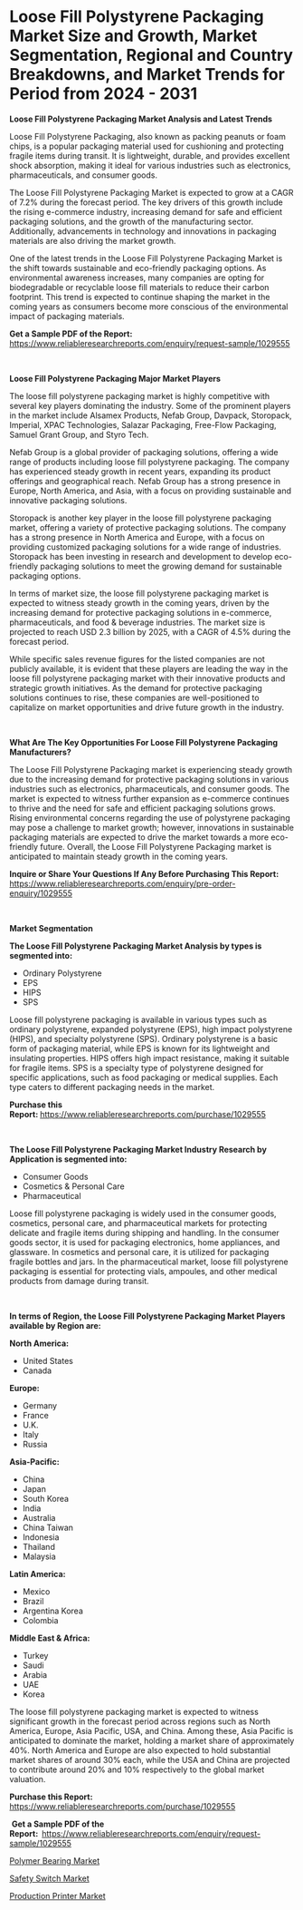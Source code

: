 <p><h1>Loose Fill Polystyrene Packaging Market Size and Growth, Market Segmentation, Regional and Country Breakdowns, and Market Trends for Period from 2024 -  2031</h1></p><p><strong>Loose Fill Polystyrene Packaging Market Analysis and Latest Trends</strong></p>
<p><p>Loose Fill Polystyrene Packaging, also known as packing peanuts or foam chips, is a popular packaging material used for cushioning and protecting fragile items during transit. It is lightweight, durable, and provides excellent shock absorption, making it ideal for various industries such as electronics, pharmaceuticals, and consumer goods.</p><p>The Loose Fill Polystyrene Packaging Market is expected to grow at a CAGR of 7.2% during the forecast period. The key drivers of this growth include the rising e-commerce industry, increasing demand for safe and efficient packaging solutions, and the growth of the manufacturing sector. Additionally, advancements in technology and innovations in packaging materials are also driving the market growth.</p><p>One of the latest trends in the Loose Fill Polystyrene Packaging Market is the shift towards sustainable and eco-friendly packaging options. As environmental awareness increases, many companies are opting for biodegradable or recyclable loose fill materials to reduce their carbon footprint. This trend is expected to continue shaping the market in the coming years as consumers become more conscious of the environmental impact of packaging materials.</p></p>
<p><strong>Get a Sample PDF of the Report:&nbsp;</strong> <a href="https://www.reliableresearchreports.com/enquiry/request-sample/1029555">https://www.reliableresearchreports.com/enquiry/request-sample/1029555</a></p>
<p>&nbsp;</p>
<p><strong>Loose Fill Polystyrene Packaging Major Market Players</strong></p>
<p><p>The loose fill polystyrene packaging market is highly competitive with several key players dominating the industry. Some of the prominent players in the market include Alsamex Products, Nefab Group, Davpack, Storopack, Imperial, XPAC Technologies, Salazar Packaging, Free-Flow Packaging, Samuel Grant Group, and Styro Tech.</p><p>Nefab Group is a global provider of packaging solutions, offering a wide range of products including loose fill polystyrene packaging. The company has experienced steady growth in recent years, expanding its product offerings and geographical reach. Nefab Group has a strong presence in Europe, North America, and Asia, with a focus on providing sustainable and innovative packaging solutions.</p><p>Storopack is another key player in the loose fill polystyrene packaging market, offering a variety of protective packaging solutions. The company has a strong presence in North America and Europe, with a focus on providing customized packaging solutions for a wide range of industries. Storopack has been investing in research and development to develop eco-friendly packaging solutions to meet the growing demand for sustainable packaging options.</p><p>In terms of market size, the loose fill polystyrene packaging market is expected to witness steady growth in the coming years, driven by the increasing demand for protective packaging solutions in e-commerce, pharmaceuticals, and food & beverage industries. The market size is projected to reach USD 2.3 billion by 2025, with a CAGR of 4.5% during the forecast period.</p><p>While specific sales revenue figures for the listed companies are not publicly available, it is evident that these players are leading the way in the loose fill polystyrene packaging market with their innovative products and strategic growth initiatives. As the demand for protective packaging solutions continues to rise, these companies are well-positioned to capitalize on market opportunities and drive future growth in the industry.</p></p>
<p>&nbsp;</p>
<p><strong>What Are The Key Opportunities For Loose Fill Polystyrene Packaging Manufacturers?</strong></p>
<p><p>The Loose Fill Polystyrene Packaging market is experiencing steady growth due to the increasing demand for protective packaging solutions in various industries such as electronics, pharmaceuticals, and consumer goods. The market is expected to witness further expansion as e-commerce continues to thrive and the need for safe and efficient packaging solutions grows. Rising environmental concerns regarding the use of polystyrene packaging may pose a challenge to market growth; however, innovations in sustainable packaging materials are expected to drive the market towards a more eco-friendly future. Overall, the Loose Fill Polystyrene Packaging market is anticipated to maintain steady growth in the coming years.</p></p>
<p><strong>Inquire or Share Your Questions If Any Before Purchasing This Report:</strong> <a href="https://www.reliableresearchreports.com/enquiry/pre-order-enquiry/1029555">https://www.reliableresearchreports.com/enquiry/pre-order-enquiry/1029555</a></p>
<p>&nbsp;</p>
<p><strong>Market Segmentation</strong></p>
<p><strong>The Loose Fill Polystyrene Packaging Market Analysis by types is segmented into:</strong></p>
<p><ul><li>Ordinary Polystyrene</li><li>EPS</li><li>HIPS</li><li>SPS</li></ul></p>
<p><p>Loose fill polystyrene packaging is available in various types such as ordinary polystyrene, expanded polystyrene (EPS), high impact polystyrene (HIPS), and specialty polystyrene (SPS). Ordinary polystyrene is a basic form of packaging material, while EPS is known for its lightweight and insulating properties. HIPS offers high impact resistance, making it suitable for fragile items. SPS is a specialty type of polystyrene designed for specific applications, such as food packaging or medical supplies. Each type caters to different packaging needs in the market.</p></p>
<p><strong>Purchase this Report:&nbsp;</strong><a href="https://www.reliableresearchreports.com/purchase/1029555">https://www.reliableresearchreports.com/purchase/1029555</a></p>
<p>&nbsp;</p>
<p><strong>The Loose Fill Polystyrene Packaging Market Industry Research by Application is segmented into:</strong></p>
<p><ul><li>Consumer Goods</li><li>Cosmetics & Personal Care</li><li>Pharmaceutical</li></ul></p>
<p><p>Loose fill polystyrene packaging is widely used in the consumer goods, cosmetics, personal care, and pharmaceutical markets for protecting delicate and fragile items during shipping and handling. In the consumer goods sector, it is used for packaging electronics, home appliances, and glassware. In cosmetics and personal care, it is utilized for packaging fragile bottles and jars. In the pharmaceutical market, loose fill polystyrene packaging is essential for protecting vials, ampoules, and other medical products from damage during transit.</p></p>
<p>&nbsp;</p>
<p><strong>In terms of Region, the Loose Fill Polystyrene Packaging Market Players available by Region are:</strong></p>
<p>
    <p> <strong> North America: </strong>
        <ul>
            <li>United States</li>
            <li>Canada</li>
        </ul>
        </p> 
    <p> <strong> Europe: </strong>
        <ul>
            <li>Germany</li>
            <li>France</li>
            <li>U.K.</li>
            <li>Italy</li>
            <li>Russia</li>
        </ul>
        </p> 
    <p> <strong> Asia-Pacific: </strong>
        <ul>
            <li>China</li>
            <li>Japan</li>
            <li>South Korea</li>
            <li>India</li>
            <li>Australia</li>
            <li>China Taiwan</li>
            <li>Indonesia</li>
            <li>Thailand</li>
            <li>Malaysia</li>
        </ul>
        </p> 
    <p> <strong> Latin America: </strong>
        <ul>
            <li>Mexico</li>
            <li>Brazil</li>
            <li>Argentina Korea</li>
            <li>Colombia</li>
        </ul>
        </p> 
    <p> <strong> Middle East & Africa: </strong>
        <ul>
            <li>Turkey</li>
            <li>Saudi</li>
            <li>Arabia</li>
            <li>UAE</li>
            <li>Korea</li>
        </ul>
    </p>
    </p>
<p><p>The loose fill polystyrene packaging market is expected to witness significant growth in the forecast period across regions such as North America, Europe, Asia Pacific, USA, and China. Among these, Asia Pacific is anticipated to dominate the market, holding a market share of approximately 40%. North America and Europe are also expected to hold substantial market shares of around 30% each, while the USA and China are projected to contribute around 20% and 10% respectively to the global market valuation.</p></p>
<p><strong>Purchase this Report: </strong><a href="https://www.reliableresearchreports.com/purchase/1029555">https://www.reliableresearchreports.com/purchase/1029555</a></p>
<p>&nbsp;<strong>Get a Sample PDF of the Report:&nbsp;&nbsp;</strong><a href="https://www.reliableresearchreports.com/enquiry/request-sample/1029555">https://www.reliableresearchreports.com/enquiry/request-sample/1029555</a></p>
<p><strong></strong></p>
<p><p><a href="https://medium.com/@petrajones35/polymer-bearing-market-furnishes-information-on-market-share-market-trends-and-market-growth-3518a5923443">Polymer Bearing Market</a></p><p><a href="https://medium.com/@petrajones35/safety-switch-nbsp-market-focuses-on-market-share-size-and-projected-forecast-till-2031-e93bebf3bd43">Safety Switch Market</a></p><p><a href="https://medium.com/@petrajones35/production-printer-market-trends-forecast-and-competitive-analysis-to-2031-80b59c55af84">Production Printer Market</a></p></p>